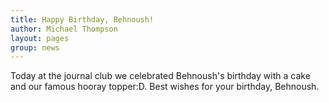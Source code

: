 ```yaml
---
title: Happy Birthday, Behnoush! 
author: Michael Thompson 
layout: pages
group: news
---
```



Today at the journal club we celebrated Behnoush's birthday with a cake and our famous hooray topper:D. Best wishes for your birthday, Behnoush. 